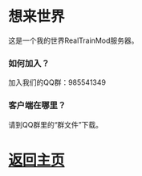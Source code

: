 # 想来世界

这是一个我的世界RealTrainMod服务器。

### 如何加入？

加入我们的QQ群：985541349

### 客户端在哪里？

请到QQ群里的“群文件”下载。

# <a href="/">返回主页</a>
